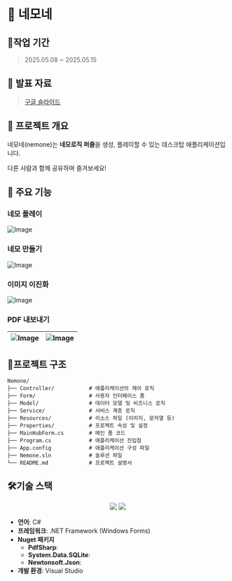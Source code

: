 
# 🧩 네모네

## 📅작업 기간

> 2025.05.08 ~ 2025.05.15

## 📄 발표 자료

> [구글 슬라이드](https://docs.google.com/presentation/d/1By9SOWU9vbgbUKK545vJleMZaVxqWvp7WVfyxVjlfEU/edit?usp=sharing)

## 📌 프로젝트 개요

네모네(nemone)는 **네모로직 퍼즐**을 생성, 플레이할 수 있는 데스크탑 애플리케이션입니다.

다른 사람과 함께 공유하며 즐겨보세요!

## 🌟 주요 기능

### 네모 플레이
![Image](https://github.com/user-attachments/assets/a3f69c77-c221-4827-85c9-acce01939e1e)

### 네모 만들기
![Image](https://github.com/user-attachments/assets/c322dc49-8df2-4b7d-8c1d-952298e54359)

### 이미지 이진화
![Image](https://github.com/user-attachments/assets/f1a76b88-3419-4fb2-9b18-ae73a3391d37)

### PDF 내보내기
|![Image](https://github.com/user-attachments/assets/1b82671f-4764-421e-88d0-db8305b5a911)|![Image](https://github.com/user-attachments/assets/6913edf2-895d-4597-8e58-4b8550cf09f3)|
|--|--|


## 📁프로젝트 구조
```
Nemone/
├── Controller/           # 애플리케이션의 제어 로직
├── Form/                 # 사용자 인터페이스 폼
├── Model/                # 데이터 모델 및 비즈니스 로직
├── Service/              # 서비스 계층 로직
├── Resources/            # 리소스 파일 (이미지, 문자열 등)
├── Properties/           # 프로젝트 속성 및 설정
├── MainHubForm.cs        # 메인 폼 코드
├── Program.cs            # 애플리케이션 진입점
├── App.config            # 애플리케이션 구성 파일
├── Nemone.sln            # 솔루션 파일
└── README.md             # 프로젝트 설명서
```

## 🛠️기술 스택

<p align="center">
  <img src="https://img.shields.io/badge/CSharp-3.10-purple?logo=CSharp">
  <img src="https://img.shields.io/badge/.NET-3.0.2-512BD4?logo=dotnet">
</p>

-   **언어**: C#
-   **프레임워크**: .NET Framework (Windows Forms)
-  **Nuget 패키지**
	-  **PdfSharp**: 
	-  **System.Data.SQLite**:
	-  **Newtonsoft.Json**: 
-   **개발 환경**: Visual Studio